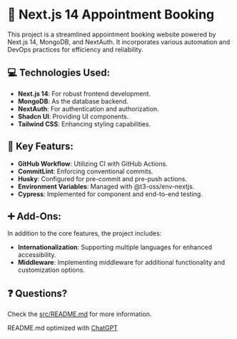 # 📖 Next.js 14 Appointment Booking

This project is a streamlined appointment booking website powered by Next.js 14, MongoDB, and NextAuth. It incorporates various automation and DevOps practices for efficiency and reliability.

## 💻 Technologies Used:

- **Next.js 14**: For robust frontend development.
- **MongoDB**: As the database backend.
- **NextAuth**: For authentication and authorization.
- **Shadcn UI**: Providing UI components.
- **Tailwind CSS**: Enhancing styling capabilities.

## 🔑 Key Featurs:

- **GitHub Workflow**: Utilizing CI with GitHub Actions.
- **CommitLint**: Enforcing conventional commits.
- **Husky**: Configured for pre-commit and pre-push actions.
- **Environment Variables**: Managed with @t3-oss/env-nextjs.
- **Cypress**: Implemented for component and end-to-end testing.

## ➕ Add-Ons:

In addition to the core features, the project includes:

- **Internationalization**: Supporting multiple languages for enhanced accessibility.
- **Middleware**: Implementing middleware for additional functionality and customization options.

## ❓ Questions?

Check the [src/README.md](./src/README.md) for more information.

README.md optimized with [ChatGPT](https://chat.openai.com)
